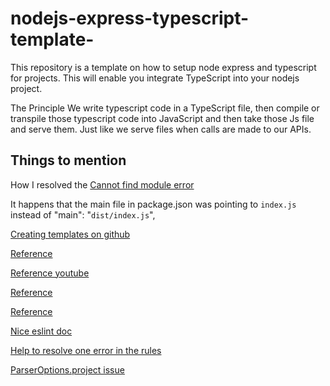 # nodejs-express-typescript-template-

This repository is a template on how to setup node express and typescript for projects. This will enable you integrate TypeScript into your nodejs project.

The Principle
We write typescript code in a TypeScript file, then compile or transpile those typescript code into JavaScript and then take those Js file and serve them. Just like we serve files when calls are made to our APIs.

## Things to mention

How I resolved the [Cannot find module error](https://bobbyhadz.com/blog/javascript-cannot-find-module-loader-js)

It happens that the main file in package.json was pointing to `index.js` instead of "main": "`dist/index.js`",

[Creating templates on github](https://docs.github.com/en/repositories/creating-and-managing-repositories/creating-a-template-repository)

[Reference](https://blog.logrocket.com/how-to-set-up-node-typescript-express/)

[Reference youtube](https://www.youtube.com/watch?app=desktop&v=11jpa8e5jEQ)

[Reference](https://medium.com/@oxodesign/node-js-express-with-typescript-eslint-jest-prettier-and-husky-part-2-f129188ce404)

[Reference](https://github.com/prettier/eslint-config-prettier)

[Nice eslint doc](https://www.codiga.io/code-analysis/rules/javascript/all/all/)

[Help to resolve one error in the rules](https://stackoverflow.com/questions/74863939/error-invalid-type-boolean-undefined-of-template-literal-expression-typescr)

[ParserOptions.project issue](https://bobbyhadz.com/blog/typescript-parseroptions-project-has-been-set-for)
